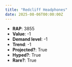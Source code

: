 ```yaml
---
title: "Redcliff Headphones"
date: 2025-08-06T00:00:00Z
---
```

- **RAP**: 3855
- **Value**: -1
- **Demand level**: -1
- **Trend**: -1
- **Projected?**: True
- **Hyped?**: True
- **Rare?**: True
